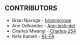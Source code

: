 ## CONTRIBUTORS
- Brian Njoroge - [briannjoroge](https://github.com/briannjoroge)
- Ann Odhiambo - [Ann-tech-del](https://github.com/Ann-tech-del)
- Charles Mwangi - [Charles-254](https://github.com/Charles-254)
- Kefa Kameti - [KE-FA](https://github.com/KE-FA)
